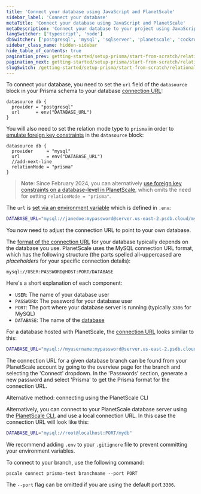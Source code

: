 ```yaml
---
title: 'Connect your database using JavaScript and PlanetScale'
sidebar_label: 'Connect your database'
metaTitle: 'Connect your database using JavaScript and PlanetScale'
metaDescription: 'Connect your database to your project using JavaScript and PlanetScale'
langSwitcher: ['typescript', 'node']
dbSwitcher: ['postgresql', 'mysql', 'sqlserver', 'planetscale', 'cockroachdb']
sidebar_class_name: hidden-sidebar
hide_table_of_contents: true
pagination_prev: getting-started/setup-prisma/start-from-scratch/relational-databases-node-planetscale
pagination_next: getting-started/setup-prisma/start-from-scratch/relational-databases/using-prisma-migrate-node-planetscale
slugSwitch: /getting-started/setup-prisma/start-from-scratch/relational-databases/connect-your-database-
---
```


To connect your database, you need to set the `url` field of the `datasource` block in your Prisma schema to your database [connection URL](/orm/reference/connection-urls):

```prisma file=prisma/schema.prisma showLineNumbers
datasource db {
  provider = "postgresql"
  url      = env("DATABASE_URL")
}
```

You will also need to set the relation mode type to `prisma` in order to [emulate foreign key constraints](/orm/overview/databases/planetscale#option-1-emulate-relations-in-prisma-client) in the `datasource` block:

```prisma file=schema.prisma highlight=4;add showLineNumbers
datasource db {
  provider     = "mysql"
  url          = env("DATABASE_URL")
  //add-next-line
  relationMode = "prisma"
}
```

> **Note**: Since February 2024, you can alternatively [use foreign key constraints on a database-level in PlanetScale](/orm/overview/databases/planetscale#option-2-enable-foreign-key-constraints-in-the-planetscale-database-settings), which omits the need for setting `relationMode = "prisma"`.

The `url` is [set via an environment variable](/orm/prisma-schema/overview#accessing-environment-variables-from-the-schema) which is defined in `.env`:

```bash file=.env
DATABASE_URL="mysql://janedoe:mypassword@server.us-east-2.psdb.cloud/mydb?sslaccept=strict"
```

You now need to adjust the connection URL to point to your own database.

The [format of the connection URL](/orm/reference/connection-urls) for your database typically depends on the database you use. PlanetScale uses the MySQL connection URL format, which has the following structure (the parts spelled all-uppercased are _placeholders_ for your specific connection details):

```no-lines
mysql://USER:PASSWORD@HOST:PORT/DATABASE
```

Here's a short explanation of each component:

- `USER`: The name of your database user
- `PASSWORD`: The password for your database user
- `PORT`: The port where your database server is running (typically `3306` for MySQL)
- `DATABASE`: The name of the [database](https://dev.mysql.com/doc/refman/8.0/en/creating-database.html)

For a database hosted with PlanetScale, the [connection URL](/orm/reference/connection-urls) looks similar to this:

```bash file=.env
DATABASE_URL="mysql://myusername:mypassword@server.us-east-2.psdb.cloud/mydb?sslaccept=strict"
```

The connection URL for a given database branch can be found from your PlanetScale account by going to the overview page for the branch and selecting the 'Connect' dropdown. In the 'Passwords' section, generate a new password and select 'Prisma' to get the Prisma format for the connection URL.

<!-- details -->
<!-- summary -->Alternative method: connecting using the PlanetScale CLI

Alternatively, you can connect to your PlanetScale database server using the [PlanetScale CLI](https://planetscale.com/docs/concepts/planetscale-environment-setup), and use a local connection URL. In this case the connection URL will look like this:

```bash file=.env
DATABASE_URL="mysql://root@localhost:PORT/mydb"
```

<!-- Admonition -->

We recommend adding `.env` to your `.gitignore` file to prevent committing your environment variables.

To connect to your branch, use the following command:

```terminal
pscale connect prisma-test branchname --port PORT
```

The `--port` flag can be omitted if you are using the default port `3306`.
